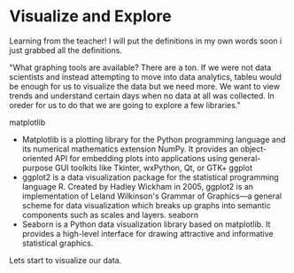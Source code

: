 # Visualize and Explore

Learning from the teacher!  I will put the definitions in my own words soon i just grabbed all the definitions. 

"What graphing tools are available?
There are a ton. If we were not data scientists and instead attempting to move into data analytics, tableu would be enough for us to visualize the data but we need more. We want to view trends and understand certain days when no data at all was collected. In oreder for us to do that we are going to explore a few libraries."

matplotlib
- Matplotlib is a plotting library for the Python programming language and its numerical mathematics extension NumPy. It provides an object-oriented API for embedding plots into applications using general-purpose GUI toolkits like Tkinter, wxPython, Qt, or GTK+
ggplot
- ggplot2 is a data visualization package for the statistical programming language R. Created by Hadley Wickham in 2005, ggplot2 is an implementation of Leland Wilkinson's Grammar of Graphics—a general scheme for data visualization which breaks up graphs into semantic components such as scales and layers.
seaborn
- Seaborn is a Python data visualization library based on matplotlib. It provides a high-level interface for drawing attractive and informative statistical graphics.

Lets start to visualize our data.
